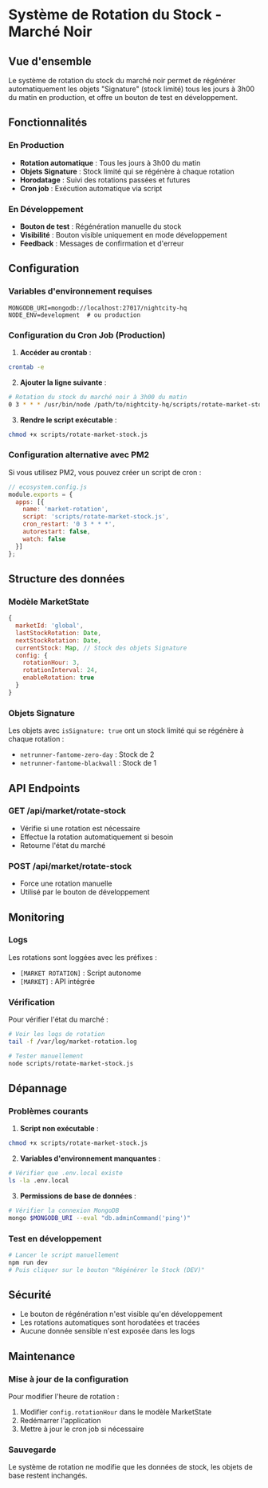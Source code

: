 # Système de Rotation du Stock - Marché Noir

## Vue d'ensemble

Le système de rotation du stock du marché noir permet de régénérer automatiquement les objets "Signature" (stock limité) tous les jours à 3h00 du matin en production, et offre un bouton de test en développement.

## Fonctionnalités

### En Production
- **Rotation automatique** : Tous les jours à 3h00 du matin
- **Objets Signature** : Stock limité qui se régénère à chaque rotation
- **Horodatage** : Suivi des rotations passées et futures
- **Cron job** : Exécution automatique via script

### En Développement
- **Bouton de test** : Régénération manuelle du stock
- **Visibilité** : Bouton visible uniquement en mode développement
- **Feedback** : Messages de confirmation et d'erreur

## Configuration

### Variables d'environnement requises
```env
MONGODB_URI=mongodb://localhost:27017/nightcity-hq
NODE_ENV=development  # ou production
```

### Configuration du Cron Job (Production)

1. **Accéder au crontab** :
```bash
crontab -e
```

2. **Ajouter la ligne suivante** :
```bash
# Rotation du stock du marché noir à 3h00 du matin
0 3 * * * /usr/bin/node /path/to/nightcity-hq/scripts/rotate-market-stock.js >> /var/log/market-rotation.log 2>&1
```

3. **Rendre le script exécutable** :
```bash
chmod +x scripts/rotate-market-stock.js
```

### Configuration alternative avec PM2

Si vous utilisez PM2, vous pouvez créer un script de cron :

```javascript
// ecosystem.config.js
module.exports = {
  apps: [{
    name: 'market-rotation',
    script: 'scripts/rotate-market-stock.js',
    cron_restart: '0 3 * * *',
    autorestart: false,
    watch: false
  }]
};
```

## Structure des données

### Modèle MarketState
```javascript
{
  marketId: 'global',
  lastStockRotation: Date,
  nextStockRotation: Date,
  currentStock: Map, // Stock des objets Signature
  config: {
    rotationHour: 3,
    rotationInterval: 24,
    enableRotation: true
  }
}
```

### Objets Signature
Les objets avec `isSignature: true` ont un stock limité qui se régénère à chaque rotation :
- `netrunner-fantome-zero-day` : Stock de 2
- `netrunner-fantome-blackwall` : Stock de 1

## API Endpoints

### GET /api/market/rotate-stock
- Vérifie si une rotation est nécessaire
- Effectue la rotation automatiquement si besoin
- Retourne l'état du marché

### POST /api/market/rotate-stock
- Force une rotation manuelle
- Utilisé par le bouton de développement

## Monitoring

### Logs
Les rotations sont loggées avec les préfixes :
- `[MARKET ROTATION]` : Script autonome
- `[MARKET]` : API intégrée

### Vérification
Pour vérifier l'état du marché :
```bash
# Voir les logs de rotation
tail -f /var/log/market-rotation.log

# Tester manuellement
node scripts/rotate-market-stock.js
```

## Dépannage

### Problèmes courants

1. **Script non exécutable** :
```bash
chmod +x scripts/rotate-market-stock.js
```

2. **Variables d'environnement manquantes** :
```bash
# Vérifier que .env.local existe
ls -la .env.local
```

3. **Permissions de base de données** :
```bash
# Vérifier la connexion MongoDB
mongo $MONGODB_URI --eval "db.adminCommand('ping')"
```

### Test en développement
```bash
# Lancer le script manuellement
npm run dev
# Puis cliquer sur le bouton "Régénérer le Stock (DEV)"
```

## Sécurité

- Le bouton de régénération n'est visible qu'en développement
- Les rotations automatiques sont horodatées et tracées
- Aucune donnée sensible n'est exposée dans les logs

## Maintenance

### Mise à jour de la configuration
Pour modifier l'heure de rotation :
1. Modifier `config.rotationHour` dans le modèle MarketState
2. Redémarrer l'application
3. Mettre à jour le cron job si nécessaire

### Sauvegarde
Le système de rotation ne modifie que les données de stock, les objets de base restent inchangés. 